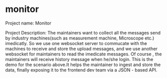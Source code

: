 # monitor
Project name: Monitor  

Project Description: The maintainers want to collect all the messages send by industry machines(such as measurement machine, Microscope etc.) imedicatly. So we use one websocket server to commucate with the machines to receive and store the upload messages, and we use another websocket for maintainers to read the imedicate messages. Of course , the maintainers will receive history message when he/she login. This is the demo for the scenario above.It helps the maintainer to ingest and store the data, finally exposing it to the frontend dev team via a JSON - based API.
